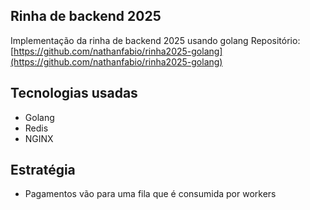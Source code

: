 ## Rinha de backend 2025

Implementação da rinha de backend 2025 usando golang 
Repositório: [https://github.com/nathanfabio/rinha2025-golang](https://github.com/nathanfabio/rinha2025-golang)

## Tecnologias usadas
- Golang
- Redis
- NGINX

## Estratégia
- Pagamentos vão para uma fila que é consumida por workers